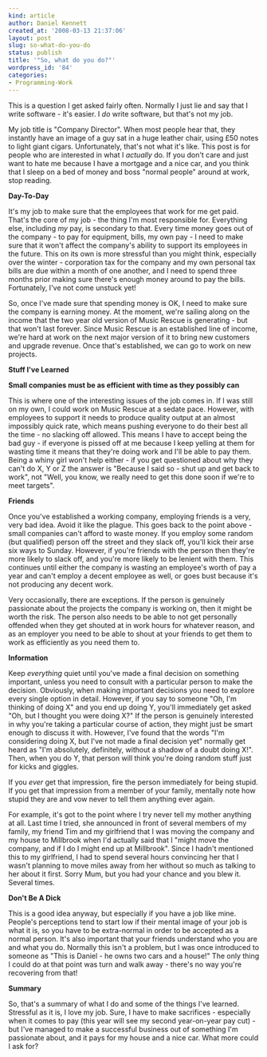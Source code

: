```yaml
---
kind: article
author: Daniel Kennett
created_at: '2008-03-13 21:37:06'
layout: post
slug: so-what-do-you-do
status: publish
title: '"So, what do you do?"'
wordpress_id: '84'
categories:
- Programming-Work
---
```


This is a question I get asked fairly often. Normally I just lie and say that I write software - it's easier. I <em>do</em> write software, but that's not my job. 

My job title is "Company Director". When most people hear that, they instantly have an image of a guy sat in a huge leather chair, using £50 notes to light giant cigars. Unfortunately, that's not what it's like. This post is for people who are interested in what I <em>actually</em> do. If you don't care and just want to hate me because I have a mortgage and a nice car, and you think that I sleep on a bed of money and boss "normal people" around at work, stop reading.  

<!--more-->

<strong>Day-To-Day</strong>

It's my job to make sure that the employees that work for me get paid. That's the core of my job - the thing I'm most responsible for. Everything else, including <em>my</em> pay, is secondary to that. Every time money goes out of the company - to pay for equipment, bills, my own pay - I need to make sure that it won't affect the company's ability to support its employees in the future. This on its own is more stressful than you might think, especially over the winter - corporation tax for the company and my own personal tax bills are due within a month of one another, and I need to spend three months prior making sure there's enough money around to pay the bills. Fortunately, I've not come unstuck yet! 

So, once I've made sure that spending money is OK, I need to make sure the company is earning money. At the moment, we're sailing along on the income that the two year old version of Music Rescue is generating - but that won't last forever. Since Music Rescue is an established line of income, we're hard at work on the next major version of it to bring new customers and upgrade revenue. Once that's established, we can go to work on new projects. 

<strong>Stuff I've Learned</strong>

<strong>Small companies must be as efficient with time as they possibly can</strong>

This is where one of the interesting issues of the job comes in. If I was still on my own, I could work on Music Rescue at a sedate pace. However, with employees to support it needs to produce quality output at an almost impossibly quick rate, which means pushing everyone to do their best all the time - no slacking off allowed. This means I have to accept being the bad guy - if everyone is pissed off at me because I keep yelling at them for wasting time it means that they're doing work and I'll be able to pay them. Being a whiny girl won't help either - if you get questioned about why they can't do X, Y or Z the answer is "Because I said so - shut up and get back to work", not "Well, you know, we really need to get this done soon if we're to meet targets".  

<strong>Friends</strong>

Once you've established a working company, employing friends is a very, very bad idea. Avoid it like the plague. This goes back to the point above - small companies can't afford to waste money. If you employ some random (but qualified) person off the street and they slack off, you'll kick their arse six ways to Sunday. However, if you're friends with the person then they're more likely to slack off, and you're more likely to be lenient with them. This continues until either the company is wasting an employee's worth of pay a year and can't employ a decent employee as well, or goes bust because it's not producing any decent work. 

Very occasionally, there are exceptions. If the person is genuinely passionate about the projects the company is working on, then it might be worth the risk. The person also needs to be able to not get personally offended when they get shouted at in work hours for whatever reason, and as an employer you need to be able to shout at your friends to get them to work as efficiently as you need them to.

<strong>Information</strong>

Keep <em>everything</em> quiet until you've made a final decision on something important, unless you need to consult with a particular person to make the decision. Obviously, when making important decisions you need to explore every single option in detail. However, if you say to someone "Oh, I'm thinking of doing X" and you end up doing Y, you'll immediately get asked "Oh, but I thought you were doing X?" If the person is genuinely interested in why you're taking a particular course of action, they might just be smart enough to discuss it with. However, I've found that the words "I'm considering doing X, but I've not made a final decision yet" normally get heard as "I'm absolutely, definitely, without a shadow of a doubt doing X!". Then, when you do Y, that person will think you're doing random stuff just for kicks and giggles. 

If you <em>ever</em> get that impression, fire the person immediately for being stupid. If you get that impression from a member of your family, mentally note how stupid they are and vow never to tell them anything ever again. 

For example, it's got to the point where I try never tell my mother anything at all. Last time I tried, she announced in front of several members of my family, my friend Tim and my girlfriend that I was moving the company and my house to Millbrook when I'd actually said that I "might move the company, and if I do I might end up at Millbrook". Since I hadn't mentioned this to my girlfriend, I had to spend several hours convincing her that I wasn't planning to move miles away from her without so much as talking to her about it first. Sorry Mum, but you had your chance and you blew it. Several times. 

<strong>Don't Be A Dick</strong>

This is a good idea anyway, but especially if you have a job like mine. People's perceptions tend to start low if their mental image of your job is what it is, so you have to be extra-normal in order to be accepted as a normal person. It's also important that your friends understand who you are and what you do. Normally this isn't a problem, but I was once introduced to someone as "This is Daniel - he owns two cars and a house!" The only thing I could do at that point was turn and walk away - there's no way you're recovering from that! 

<strong>Summary</strong>

So, that's a summary of what I do and some of the things I've learned. Stressful as it is, I love my job. Sure, I have to make sacrifices - especially when it comes to pay (this year will see my second year-on-year pay cut) - but I've managed to make a successful business out of something I'm passionate about, and it pays for my house and a nice car. What more could I ask for? 